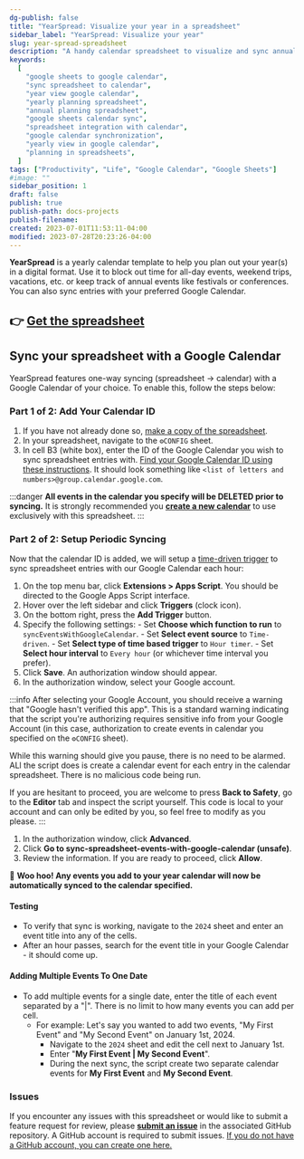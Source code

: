 ```yaml
---
dg-publish: false
title: "YearSpread: Visualize your year in a spreadsheet"
sidebar_label: "YearSpread: Visualize your year"
slug: year-spread-spreadsheet
description: "A handy calendar spreadsheet to visualize and sync annual events, trips, and more to a specified Google Calendar."
keywords:
  [
    "google sheets to google calendar",
    "sync spreadsheet to calendar",
    "year view google calendar",
    "yearly planning spreadsheet",
    "annual planning spreadsheet",
    "google sheets calendar sync",
    "spreadsheet integration with calendar",
    "google calendar synchronization",
    "yearly view in google calendar",
    "planning in spreadsheets",
  ]
tags: ["Productivity", "Life", "Google Calendar", "Google Sheets"]
#image: ""
sidebar_position: 1
draft: false
publish: true
publish-path: docs-projects
publish-filename:
created: 2023-07-01T11:53:11-04:00
modified: 2023-07-28T20:23:26-04:00
---
```


**YearSpread** is a yearly calendar template to help you plan out your year(s) in a digital format. Use it to block out time for all-day events, weekend trips, vacations, etc. or keep track of annual events like festivals or conferences. You can also sync entries with your preferred Google Calendar.

## 👉 [Get the spreadsheet](https://docs.google.com/spreadsheets/d/1UezLLrUs2CTYpgBbuxlh0Mds6k-ykcy1hNU9sLdnbeQ/edit?usp=sharing)

## Sync your spreadsheet with a Google Calendar

YearSpread features one-way syncing (spreadsheet → calendar) with a Google Calendar of your choice. To enable this, follow the steps below:

### Part 1 of 2: Add Your Calendar ID

1. If you have not already done so, [make a copy of the spreadsheet](https://docs.google.com/spreadsheets/d/1UezLLrUs2CTYpgBbuxlh0Mds6k-ykcy1hNU9sLdnbeQ/copy).
2. In your spreadsheet, navigate to the `⚙️CONFIG` sheet.
3. In cell B3 (white box), enter the ID of the Google Calendar you wish to sync spreadsheet entries with. [Find your Google Calendar ID using these instructions](https://it.umn.edu/services-technologies/how-tos/google-calendar-find-your-google#:~:text=Finding%20Your%20Google%20Calendar%20ID&text=Click%20on%20the%20three%20vertical,will%20find%20your%20Calendar%20ID.). It should look something like `<list of letters and numbers>@group.calendar.google.com`.

:::danger
**All events in the calendar you specify will be DELETED prior to syncing.** It is strongly recommended you **[create a new calendar](https://support.google.com/calendar/answer/37095)** to use exclusively with this spreadsheet.
:::

### Part 2 of 2: Setup Periodic Syncing

Now that the calendar ID is added, we will setup a [time-driven trigger](https://developers.google.com/apps-script/guides/triggers/installable#time-driven_triggers) to sync spreadsheet entries with our Google Calendar each hour:

1. On the top menu bar, click **Extensions > Apps Script**. You should be directed to the Google Apps Script interface.
2. Hover over the left sidebar and click **Triggers** (clock icon).
3. On the bottom right, press the **Add Trigger** button.
4. Specify the following settings: - Set **Choose which function to run** to `syncEventsWithGoogleCalendar`. - Set **Select event source** to `Time-driven`. - Set **Select type of time based trigger** to `Hour timer`. - Set **Select hour interval** to `Every hour` (or whichever time interval you prefer).
5. Click **Save**. An authorization window should appear.
6. In the authorization window, select your Google account.

:::info
After selecting your Google Account, you should receive a warning that "Google hasn't verified this app". This is a standard warning indicating that the script you're authorizing requires sensitive info from your Google Account (in this case, authorization to create events in calendar you specified on the `⚙️CONFIG` sheet).

While this warning should give you pause, there is no need to be alarmed. ALl the script does is create a calendar event for each entry in the calendar spreadsheet. There is no malicious code being run.

If you are hesitant to proceed, you are welcome to press **Back to Safety**, go to the **Editor** tab and inspect the script yourself. This code is local to your account and can only be edited by you, so feel free to modify as you please.
:::

1. In the authorization window, click **Advanced**.
2. Click **Go to sync-spreadsheet-events-with-google-calendar (unsafe)**.
3. Review the information. If you are ready to proceed, click **Allow**.

🎉 **Woo hoo! Any events you add to your year calendar will now be automatically synced to the calendar specified.**

#### Testing

- To verify that sync is working, navigate to the `2024` sheet and enter an event title into any of the cells.
- After an hour passes, search for the event title in your Google Calendar - it should come up.

#### Adding Multiple Events To One Date

- To add multiple events for a single date, enter the title of each event separated by a "|". There is no limit to how many events you can add per cell.
  - For example: Let's say you wanted to add two events, "My First Event" and "My Second Event" on January 1st, 2024.
    - Navigate to the `2024` sheet and edit the cell next to January 1st.
    - Enter "**My First Event | My Second Event**".
    - During the next sync, the script create two separate calendar events for **My First Event** and **My Second Event**.

### Issues

If you encounter any issues with this spreadsheet or would like to submit a feature request for review, please **[submit an issue](https://github.com/quinn-p-mchugh/year-calendar/issues/new/choose)** in the associated GitHub repository. A GitHub account is required to submit issues. [If you do not have a GitHub account, you can create one here.](https://github.com/join)
